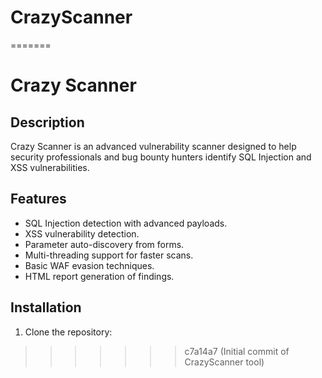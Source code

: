 
# CrazyScanner
=======
# Crazy Scanner

## Description

Crazy Scanner is an advanced vulnerability scanner designed to help security professionals and bug bounty hunters identify SQL Injection and XSS vulnerabilities.

## Features

- SQL Injection detection with advanced payloads.
- XSS vulnerability detection.
- Parameter auto-discovery from forms.
- Multi-threading support for faster scans.
- Basic WAF evasion techniques.
- HTML report generation of findings.

## Installation

1. Clone the repository:

>>>>>>> c7a14a7 (Initial commit of CrazyScanner tool)
